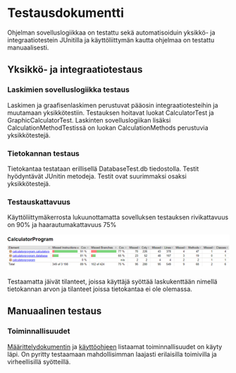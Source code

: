 
# Testausdokumentti

Ohjelman sovelluslogiikkaa on testattu sekä automatisoiduin yksikkö- ja integraatiotestein JUnitilla ja käyttöliittymän kautta ohjelmaa on testattu manuaalisesti.
## Yksikkö- ja integraatiotestaus
### Laskimien sovelluslogiikka testaus
Laskimen ja graafisenlaskimen perustuvat pääosin integraatiotesteihin ja muutamaan yksikkötestiin. Testauksen hoitavat luokat CalculatorTest ja GraphicCalculatorTest. Laskinten sovelluslogiikan lisäksi CalculationMethodTestissä on luokan CalculationMethods perustuvia yksikkötestejä.
### Tietokannan testaus
Tietokantaa testataan erillisellä DatabaseTest.db tiedostolla. Testit hyödyntävät JUnitin metodeja. Testit ovat suurimmaksi osaksi yksikkötestejä.

### Testauskattavuus

Käyttöliittymäkerrosta lukuunottamatta sovelluksen testauksen rivikattavuus on 90% ja haarautumakattavuus 75%

<img src="https://raw.githubusercontent.com/JaakkoRE/ot-harjoitustyo/master/Laskin%20Sovellus/Dokumentaatio/DokumentaatioKuvat/Testaus%20kattavuus.png" width="700">

Testaamatta jäivät tilanteet, joissa käyttäjä syöttää laskukenttään nimellä tietokannan arvon ja tilanteet joissa tietokantaa ei ole olemassa.

## Manuaalinen testaus
### Toiminnallisuudet

[Määrittelydokumentin](https://github.com/JaakkoRE/ot-harjoitustyo/blob/master/Laskin%20Sovellus/Dokumentaatio/Vaatimusm%C3%A4%C3%A4rittely.md) ja [käyttöohjeen](https://github.com/JaakkoRE/ot-harjoitustyo/blob/master/Laskin%20Sovellus/Dokumentaatio/K%C3%A4ytt%C3%B6ohje.md) listaamat toiminnallisuudet on käyty läpi. On pyritty testaamaan mahdollisimman laajasti erilaisilla toimivilla ja virheellisillä syötteillä.

